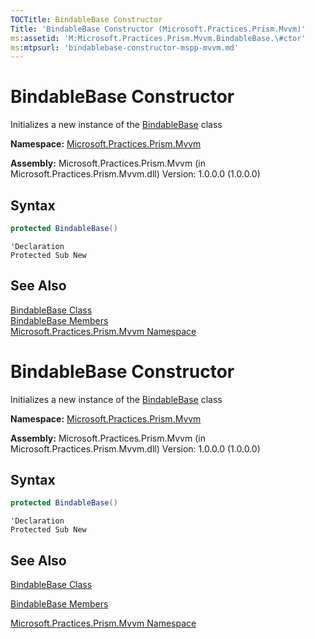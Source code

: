 ```yaml
---
TOCTitle: BindableBase Constructor
Title: 'BindableBase Constructor (Microsoft.Practices.Prism.Mvvm)'
ms:assetid: 'M:Microsoft.Practices.Prism.Mvvm.BindableBase.\#ctor'
ms:mtpsurl: 'bindablebase-constructor-mspp-mvvm.md'
---
```


# BindableBase Constructor

Initializes a new instance of the [BindableBase](/patterns-practices/reference/bindablebase-class-mspp-mvvm) class

**Namespace:** [Microsoft.Practices.Prism.Mvvm](/patterns-practices/reference/mspp-mvvm-namespace)

**Assembly:** Microsoft.Practices.Prism.Mvvm (in Microsoft.Practices.Prism.Mvvm.dll) Version: 1.0.0.0 (1.0.0.0)

## Syntax

```C#
protected BindableBase()
```
```VB
'Declaration
Protected Sub New
```

## See Also
[BindableBase Class](/patterns-practices/reference/bindablebase-class-mspp-mvvm)<br/>
[BindableBase Members](/patterns-practices/reference/bindablebase-members-mspp-mvvm)<br/>
[Microsoft.Practices.Prism.Mvvm Namespace](/patterns-practices/reference/mspp-mvvm-namespace)<br/>
# BindableBase Constructor

Initializes a new instance of the [BindableBase](/patterns-practices/reference/bindablebase-class-mspp-mvvm) class

**Namespace:** [Microsoft.Practices.Prism.Mvvm](/patterns-practices/reference/mspp-mvvm-namespace)

**Assembly:** Microsoft.Practices.Prism.Mvvm (in Microsoft.Practices.Prism.Mvvm.dll) Version: 1.0.0.0 (1.0.0.0)

## Syntax

```C#
protected BindableBase()
```
```VB
'Declaration
Protected Sub New
```

## See Also

[BindableBase Class](/patterns-practices/reference/bindablebase-class-mspp-mvvm)

[BindableBase Members](/patterns-practices/reference/bindablebase-members-mspp-mvvm)

[Microsoft.Practices.Prism.Mvvm Namespace](/patterns-practices/reference/mspp-mvvm-namespace)